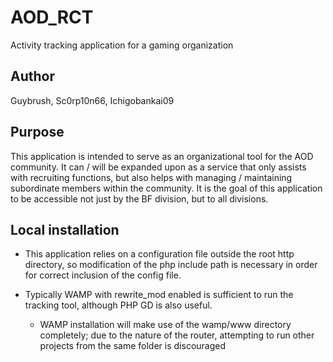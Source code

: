 # AOD_RCT
Activity tracking application for a gaming organization

## Author
Guybrush, Sc0rp10n66, Ichigobankai09

## Purpose
This application is intended to serve as an organizational tool for the AOD community. It can / will be expanded upon as a service that only assists with recruiting functions, but also helps with managing / maintaining subordinate members within the community. It is the goal of this application to be accessible not just by the BF division, but to all divisions.


## Local installation

* This application relies on a configuration file outside the root http directory, so modification of the php include path is necessary in order for correct inclusion of the config file.

* Typically WAMP with rewrite_mod enabled is sufficient to run the tracking tool, although PHP GD is also useful.

  * WAMP installation will make use of the wamp/www directory completely; due to the nature of the router, attempting to run other projects from the same folder is discouraged
